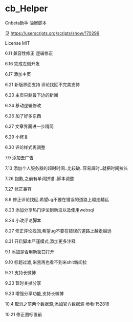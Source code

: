 cb_Helper
=========

Cnbeta助手 油猴脚本

见 https://userscripts.org/scripts/show/170299

License MIT

6.11 兼容性修正 逻辑修正

6.16 完成左侧开发

6.17 添加主页

6.21 新版界面支持 评论找回不完美支持

6.23 主页只剩最下边的新闻

6.24 移动逻辑修改

6.26  加了好多东西

6.27 文章界面进一步精简

6.29 小修复

6.30 评论样式再调整

7.9 添加去广告

7.13 添加个人服务器的超时时间..比较破..容易超时..就把时间拉长

7.26 抱歉,之前有单词拼错..脚本调整

7.27 修正兼容

8.6 修正评论找回,希望ug不要在错误的道路上越走越远

8.23 添加分享热门评论到新浪以及使用websql

8.24 小改评论脚本

8.27 修正评论找回,希望ug不要在错误的道路上越走越远

8.31 开启脚本严谨模式,添加更多注释

9.1 添加是否用新窗口打开

9.10 标题过滤,米黑再也看不到米shit新闻拉

9.21 支持长微博 

9.23 暂时关掉分享

9.23 增强分享功能,支持长微博

10.4 取消之前两个数据源,添加官方数据源 参看:152818

10.21 修正图标置前
